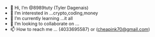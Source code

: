 - 👋 Hi, I’m @8989tuty (Tyler Dagenais)
- 👀 I’m interested in ...crypto,coding,money
- 🌱 I’m currently learning ...it all
- 💞️ I’m looking to collaborate on ...
- 📫 How to reach me ... (4033695587) or (cheapink70@gmail.com)

<!---
8989tuty/8989tuty is a ✨ special ✨ repository because its `README.md` (this file) appears on your GitHub profile.
You can click the Preview link to take a look at your changes.
--->
